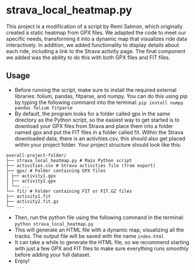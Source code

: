 # strava_local_heatmap.py
This project is a modification of a script by Remi Salmon, which originally created a static heatmap from GPX files. We adapted the code to meet our specific needs, transforming it into a dynamic map that visualizes ride data interactively. In addition, we added functionality to display details about each ride, including a link to the Strava activity page. The final component we added was the ability to do this with both GPX files and FIT files.


## Usage

* Before running the script, make sure to install the required external libraries: folium, pandas, fitparse, and numpy. You can do this using pip by typing the following command into the terminal: `pip install numpy pandas folium fitparse`
* By default, the program looks for a folder called gpx in the same directory as the Python script, so the easiest way to get started is to download your GPX files from Strava and place them into a folder named gpx and put the FIT files in a folder called fit. Within the Strava downloaded data, there is an activities.csv, this should also get placed within your project folder. Your project structure should look like this:

```text
overall-project-folder/
├── strava_local_heatmap.py # Main Python script
├── activities.csv # Strava activities file (from export)
├── gpx/ # Folder containing GPX files
│ ├── activity1.gpx
│ ├── activity2.gpx
│ └── ...
└── fit/ # Folder containing FIT or FIT.GZ files
├── activity1.fit
├── activity2.fit.gz
└── ...
```


* Then, run the python file using the following command in the terminal: `python strava_local_heatmap.py`
* This will generate an HTML file with a dynamic map, visualizing all the tracks. The output file will be saved with the name `index.html`
* It can take a while to generate the HTML file, so we recommend starting with just a few GPX and FIT files to make sure everything runs smoothly before adding your full dataset.
* Enjoy!
